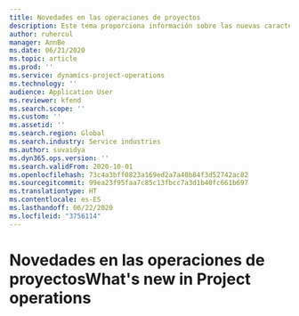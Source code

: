 ```yaml
---
title: Novedades en las operaciones de proyectos
description: Este tema proporciona información sobre las nuevas características y la funcionalidad en las operaciones del proyecto de Microsoft Dynamics 365.
author: ruhercul
manager: AnnBe
ms.date: 06/21/2020
ms.topic: article
ms.prod: ''
ms.service: dynamics-project-operations
ms.technology: ''
audience: Application User
ms.reviewer: kfend
ms.search.scope: ''
ms.custom: ''
ms.assetid: ''
ms.search.region: Global
ms.search.industry: Service industries
ms.author: suvaidya
ms.dyn365.ops.version: ''
ms.search.validFrom: 2020-10-01
ms.openlocfilehash: 73c4a3bff0823a169ed2a7a40b84f3d52742ac82
ms.sourcegitcommit: 99ea23f95faa7c85c13fbcc7a3d1b40fc661b697
ms.translationtype: HT
ms.contentlocale: es-ES
ms.lasthandoff: 06/22/2020
ms.locfileid: "3756114"
---
```

# <a name="whats-new-in-project-operations"></a><span data-ttu-id="1ccd7-103">Novedades en las operaciones de proyectos</span><span class="sxs-lookup"><span data-stu-id="1ccd7-103">What's new in Project operations</span></span>
